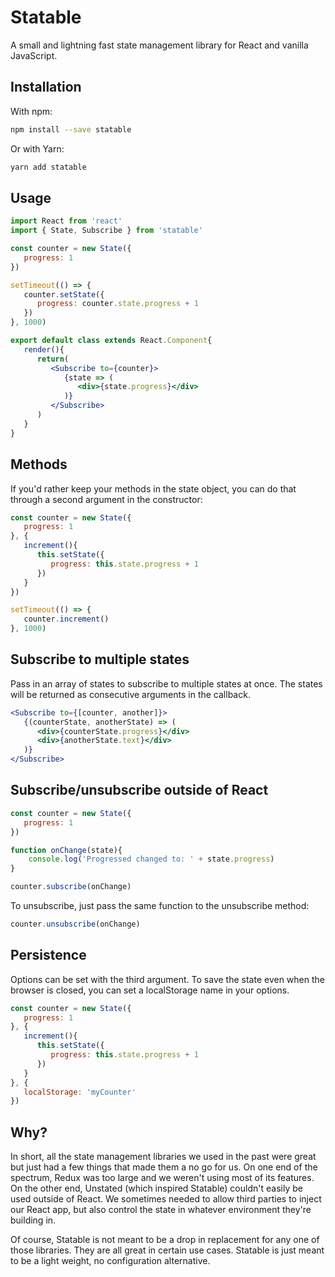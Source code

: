 # Statable

A small and lightning fast state management library for React and vanilla JavaScript.

## Installation

With npm:

```bash
npm install --save statable
```

Or with Yarn:

```bash
yarn add statable
```

## Usage

```jsx
import React from 'react'
import { State, Subscribe } from 'statable'

const counter = new State({
   progress: 1
})

setTimeout(() => {
   counter.setState({
      progress: counter.state.progress + 1
   })
}, 1000)

export default class extends React.Component{
   render(){
      return(
         <Subscribe to={counter}>
            {state => (
               <div>{state.progress}</div>
            )}
         </Subscribe>
      )
   }
}
```

## Methods

If you'd rather keep your methods in the state object, you can do that through a second argument in the constructor:

```javascript
const counter = new State({
   progress: 1
}, {
   increment(){
      this.setState({
         progress: this.state.progress + 1
      })
   }
})

setTimeout(() => {
   counter.increment()
}, 1000)
```

## Subscribe to multiple states

Pass in an array of states to subscribe to multiple states at once. The states will be returned as consecutive arguments in the callback.

```jsx
<Subscribe to={[counter, another]}>
   {(counterState, anotherState) => (
      <div>{counterState.progress}</div>
      <div>{anotherState.text}</div>
   )}
</Subscribe>
```

## Subscribe/unsubscribe outside of React

```javascript
const counter = new State({
   progress: 1
})

function onChange(state){
	console.log('Progressed changed to: ' + state.progress)
}

counter.subscribe(onChange)
```

To unsubscribe, just pass the same function to the unsubscribe method:

```javascript
counter.unsubscribe(onChange)
```

## Persistence

Options can be set with the third argument. To save the state even when the browser is closed, you can set a localStorage name in your options.

```javascript
const counter = new State({
   progress: 1
}, {
   increment(){
      this.setState({
         progress: this.state.progress + 1
      })
   }
}, {
   localStorage: 'myCounter'
})
```

## Why?

In short, all the state management libraries we used in the past were great but just had a few things that made them a no go for us. On one end of the spectrum, Redux was too large and we weren't using most of its features. On the other end, Unstated (which inspired Statable) couldn't easily be used outside of React. We sometimes needed to allow third parties to inject our React app, but also control the state in whatever environment they're building in.

Of course, Statable is not meant to be a drop in replacement for any one of those libraries. They are all great in certain use cases. Statable is just meant to be a light weight, no configuration alternative.